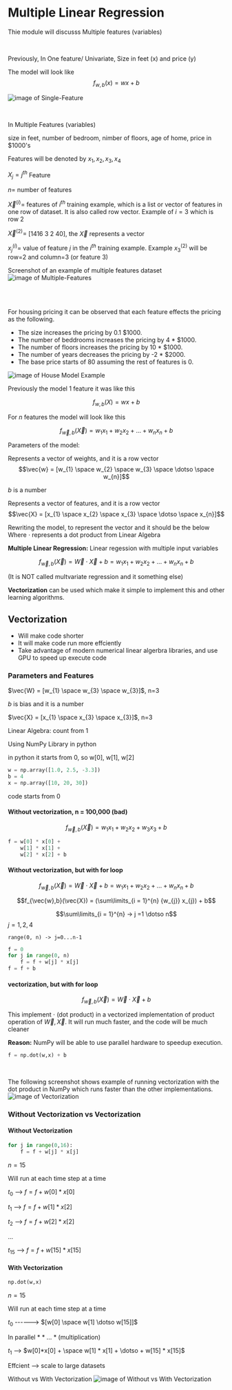 # Multiple Linear Regression

Thie module will discusss Multiple features (variables)

<br/>

Previously, In One feature/ Univariate, Size in feet (x) and price (y)

The model will look like
$$f_{w,b}(x) = wx + b$$

![image of Single-Feature](images/Single-Feature.png)

<br/>

In Multiple Features (variables)

size in feet, number of bedroom, nimber of floors, age of home, price in $1000's

Features will be denoted by
$x_{1}, x_{2}, x_{3}, x_{4}$

$X_{j} = j^{th}$ Feature

$n =$ number of features

$\vec{X}^{(i)} =$ features of $i^{th}$ training example, which is a list or vector of features in one row of dataset. It is also called row vector. Example of $i =3$ which is row 2

$\vec{X}^{(2)} =$ [1416 3 2 40], the $\vec{X}$ represents a vector

$x_{j}^{(i)} =$ value of feature $j$ in the $i^{th}$ training example. Example $x_{3}^{(2)}$ will be row=2 and column=3 (or feature 3)

Screenshot of an example of multiple features dataset
![image of Multiple-Features](images/Multiple-Features.png)

<br/>
<br/>

For housing pricing it can be observed that each feature effects the pricing as the following.

- The size increases the pricing by 0.1 $1000.
- The number of beddrooms increases the pricing by 4 * $1000.
- The number of floors increases the pricing by 10 * $1000.
- The number of years decreases the pricing by -2 * $2000.
- The base price starts of 80 assuming the rest of features is 0.

![image of House Model Example](images/House-Model-Example.png)

Previously the model 1 feature it was like this

$$f_{w,b}(X) = wx + b$$

For $n$ features the model will look like this

$$f_{\vec{w},b}(\vec{X}) = w_{1} x_{1} + w_{2} x_{2} + \dotso + w_{n} x_{n} + b$$

Parameters of the model:

Represents a vector of weights, and it is a row vector
$$\vec{w} = [w_{1} \space w_{2} \space w_{3} \space \dotso \space w_{n}]$$

$b$ is a number

Represents a vector of features, and it is a row vector
$$\vec{X} = [x_{1} \space x_{2} \space x_{3} \space \dotso \space x_{n}]$$

Rewriting the model, to represent the vector and it should be the below
<br/>
Where $\cdot$ represents a dot product from Linear Algebra

**Multiple Linear Regression:** Linear regession with multiple input variables

$$f_{\vec{w},b}(\vec{X}) = \vec{W} \cdot \vec{X}  + b = w_{1} x_{1} + w_{2} x_{2} + \dotso + w_{n} x_{n} + b$$

(It is NOT called multvariate regression and it something else)

**Vectorization** can be used which make it simple to implement this and other learning algorithms.

## Vectorization

- Will make code shorter
- It will make code run more effciently
- Take advantage of modern numerical linear algerbra libraries, and use GPU to speed up execute code

### Parameters and Features

$\vec{W} = [w_{1} \space  w_{3} \space w_{3}]$,    n=3

$b$ is bias and it is a number

$\vec{X} = [x_{1} \space  x_{3} \space x_{3}]$,    n=3

Linear Algebra: count from 1

Using NumPy Library in python

in python it starts from 0, so w[0], w[1], w[2]

```python
w = np.array([1.0, 2.5, -3.3])
b = 4
x = np.array([10, 20, 30])
```

code starts from 0

#### Without vectorization, n = 100,000 (bad)

$$f_{\vec{w},b}(\vec{X}) = w_{1} x_{1} + w_{2} x_{2}  + w_{3} x_{3} + b$$

```python
f = w[0] * x[0] +
    w[1] * x[1] +
    w[2] * x[2] + b
```

#### Without vectorization, but with for loop

$$f_{\vec{w},b}(\vec{X}) = \vec{W} \cdot \vec{X}  + b = w_{1} x_{1} + w_{2} x_{2} + \dotso + w_{n} x_{n} + b$$

$$f_{\vec{w},b}(\vec{X}) = (\sum\limits_{i = 1}^{n} {w_{j}} x_{j}) + b$$

$$\sum\limits_{i = 1}^{n} -> j =1 \dotso n$$
$j=1,2,4$

```range(0, n) -> j=0...n-1```

```python
f = 0
for j in range(0, n)
    f = f + w[j] * x[j]
f = f + b
```

#### vectorization, but with for loop

$$f_{\vec{w},b}(\vec{X}) = \vec{W} \cdot \vec{X}  + b$$

This implement $\cdot$ (dot product) in a vectorized implementation of product operation of $\vec{W}, \vec{X}$. It will run much faster, and the code will be much cleaner

**Reason:**
NumPy will be able to use parallel hardware to speedup execution.

```python
f = np.dot(w,x) + b
```

<br/>

The following screenshot shows example of running vectorization with the dot product in NumPy which runs faster than the other implementations.
![image of Vectorization](images/Vectorization.png)

### Without Vectorization vs Vectorization

#### Without Vectorization

```python
for j in range(0,16):
    f = f + w[j] * x[j]
```

$n = 15$

Will run at each time step at a time

$t_{0}$ -->  $f = f + w[0] * x[0]$

$t_{1}$ -->  $f = f + w[1] * x[2]$

$t_{2}$ -->  $f = f + w[2] * x[2]$

$\dotso$

$t_{15}$ -->  $f = f + w[15] * x[15]$

#### With Vectorization

```python
np.dot(w,x)
```

$n = 15$

Will run at each time step at a time

$t_{0}$ ------>  $[w[0] \space w[1] \dotso w[15]]$

In parallel   *   * ... *  (multiplication)

$t_{1}$ -->  $w[0]*x[0] + \space w[1] * x[1] + \dotso + w[15] * x[15]$

Effcient --> scale to large datasets

Without vs With Vectorization
![image of Without vs With Vectorization](images/Without-With-Vectorization.png)
